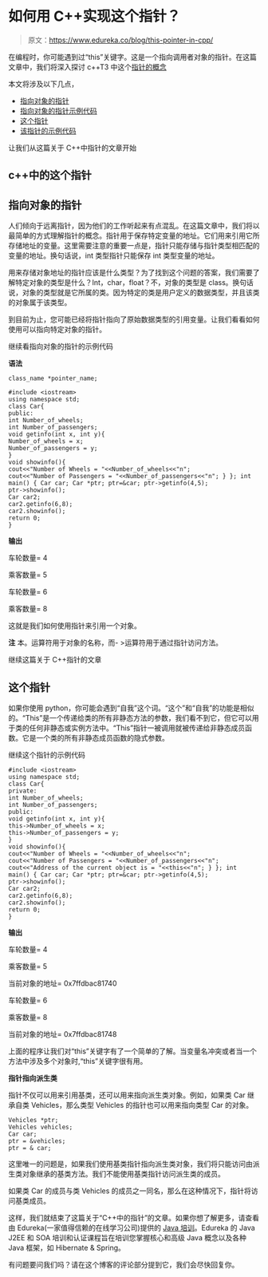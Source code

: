 # 如何用 C++实现这个指针？

> 原文：<https://www.edureka.co/blog/this-pointer-in-cpp/>

在编程时，你可能遇到过“this”关键字。这是一个指向调用者对象的指针。在这篇文章中，我们将深入探讨 c++T3 中这个[指针的概念](https://www.edureka.co/blog/pointers-in-cpp/)

本文将涉及以下几点，

*   [指向对象的指针](#PointerstoObjects)
*   [指向对象的指针示例代码](#SamplecodeforPointerstoObjects)
*   [这个指针](#Thispointer)
*   [该指针的示例代码](#SamplecodeforThispointer)

让我们从这篇关于 C++中指针的文章开始

## **c++中的这个指针**

## **指向对象的指针**

人们倾向于远离指针，因为他们的工作听起来有点混乱。在这篇文章中，我们将以最简单的方式理解指针的概念。指针用于保存特定变量的地址。它们用来引用它所存储地址的变量。这里需要注意的重要一点是，指针只能存储与指针类型相匹配的变量的地址。换句话说，int 类型指针只能保存 int 类型变量的地址。

用来存储对象地址的指针应该是什么类型？为了找到这个问题的答案，我们需要了解特定对象的类型是什么？Int，char，float？不，对象的类型是 class。换句话说，对象的类型就是它所属的类。因为特定的类是用户定义的数据类型，并且该类的对象属于该类型。

到目前为止，您可能已经将指针指向了原始数据类型的引用变量。让我们看看如何使用可以指向特定对象的指针。

继续看指向对象的指针的示例代码

**语法**

```
class_name *pointer_name;
```

```
#include <iostream>
using namespace std;
class Car{
public:
int Number_of_wheels;
int Number_of_passengers;
void getinfo(int x, int y){
Number_of_wheels = x;
Number_of_passengers = y;
}       
void showinfo(){
cout<<"Number of Wheels = "<<Number_of_wheels<<"n";
cout<<"Number of Passengers = "<<Number_of_passengers<<"n"; } }; int main() { Car car; Car *ptr; ptr=&car; ptr->getinfo(4,5);
ptr->showinfo();
Car car2;
car2.getinfo(6,8);
car2.showinfo();
return 0;
}

```

**输出**

车轮数量= 4

乘客数量= 5

车轮数量= 6

乘客数量= 8

这就是我们如何使用指针来引用一个对象。

**注** 本。运算符用于对象的名称，而- >运算符用于通过指针访问方法。

继续这篇关于 C++指针的文章

## **这个指针**

如果你使用 python，你可能会遇到“自我”这个词。“这个”和“自我”的功能是相似的。“This”是一个传递给类的所有非静态方法的参数，我们看不到它，但它可以用于类的任何非静态或实例方法中。“This”指针一被调用就被传递给非静态成员函数。它是一个类的所有非静态成员函数的隐式参数。

继续这个指针的示例代码

```
#include <iostream>
using namespace std;
class Car{
private:
int Number_of_wheels;
int Number_of_passengers;
public:
void getinfo(int x, int y){
this->Number_of_wheels = x;
this->Number_of_passengers = y;
}        
void showinfo(){
cout<<"Number of Wheels = "<<Number_of_wheels<<"n";
cout<<"Number of Passengers = "<<Number_of_passengers<<"n";
cout<<"Address of the current object is = "<<this<<"n"; } }; int main() { Car car; Car *ptr; ptr=&car; ptr->getinfo(4,5);
ptr->showinfo();
Car car2;
car2.getinfo(6,8);
car2.showinfo();
return 0;
}

```

**输出**

车轮数量= 4

乘客数量= 5

当前对象的地址= 0x7ffdbac81740

车轮数量= 6

乘客数量= 8

当前对象的地址= 0x7ffdbac81748

上面的程序让我们对“this”关键字有了一个简单的了解。当变量名冲突或者当一个方法中涉及多个对象时,“this”关键字很有用。

**指针指向派生类**

指针不仅可以用来引用基类，还可以用来指向派生类对象。例如，如果类 Car 继承自类 Vehicles，那么类型 Vehicles 的指针也可以用来指向类型 Car 的对象。

```
Vehicles *ptr;
Vehicles vehicles;
Car car;
ptr = &vehicles;
ptr = & car;

```

这里唯一的问题是，如果我们使用基类指针指向派生类对象，我们将只能访问由派生类对象继承的基类方法。我们不能使用基类指针访问派生类的成员。

如果类 Car 的成员与类 Vehicles 的成员之一同名，那么在这种情况下，指针将访问基类成员。

这样，我们就结束了这篇关于“C++中的指针”的文章。如果你想了解更多，请查看由 Edureka(一家值得信赖的在线学习公司)提供的  [Java 培训](https://www.edureka.co/java-j2ee-soa-training)。Edureka 的 Java J2EE 和 SOA 培训和认证课程旨在培训您掌握核心和高级 Java 概念以及各种 Java 框架，如 Hibernate & Spring。

有问题要问我们吗？请在这个博客的评论部分提到它，我们会尽快回复你。
